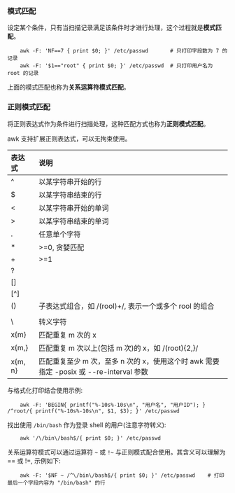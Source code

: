 
### 模式匹配
设定某个条件，只有当扫描记录满足该条件时才进行处理，这个过程就是**模式匹配**。
```shell
    awk -F: 'NF==7 { print $0; }' /etc/passwd       # 只打印字段数为 7 的记录
    awk -F: '$1=="root" { print $0; }' /etc/passwd  # 只打印用户名为 root 的记录
```
上面的模式匹配也称为**关系运算符模式匹配**。


### 正则模式匹配

将正则表达式作为条件进行扫描处理，这种匹配方式也称为**正则模式匹配**。

awk 支持扩展正则表达式，可以无拘束使用。

| 表达式 | 说明 |
|:-------|:-----|
| ^      | 以某字符串开始的行 |
| $      | 以某字符串结束的行 |
| \<     | 以某字符串开始的单词 |
| \>     | 以某字符串结束的单词 |
| .      | 任意单个字符 |
| *      | >=0, 贪婪匹配 |
| +      | >=1 |
| ?      | |
| []     | |
| [^]    | |
| ()     | 子表达式组合，如 /(rool)+/, 表示一个或多个 rool 的组合 |
| |      | |
| \      | 转义字符 |
| x{m}   | 匹配重复 m 次的 x |
| x{m,}  | 匹配重复 m 次以上(包括 m 次)的 x，如 /\(root\)\{2,\}/ |
| x{m, n}| 匹配重复至少 m 次，至多 n 次的 x，使用这个时 awk 需要指定 -posix 或 --re-interval 参数 |

与格式化打印结合使用示例:
```shell
    awk -F: 'BEGIN{ printf("%-10s%-10s\n", "用户名", "用户ID"); } /^root/{ printf("%-10s%-10s\n", $1, $3); }' /etc/passwd
```
找出使用 `/bin/bash` 作为登录 shell 的用户(注意字符转义):
```shell
    awk '/\/bin\/bash$/{ print $0; }' /etc/passwd
```

关系运算符模式可以通过运算符 `~` 或 `!~` 与正则模式配合使用。其含义可以理解为 == 或 !=, 示例如下:
```shell
    awk -F: '$NF ~ /^\/bin\/bash$/{ print $0; }' /etc/passwd    # 打印最后一个字段内容为 "/bin/bash" 的行
```
